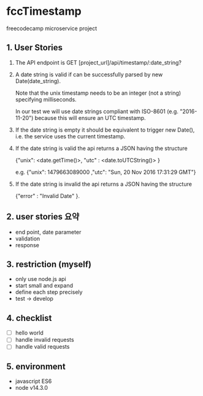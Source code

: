 # fccTimestamp
freecodecamp microservice project 

## 1. User Stories

1. The API endpoint is GET [project_url]/api/timestamp/:date_string?
2. A date string is valid if can be successfully parsed by new Date(date_string).
   
   Note that the unix timestamp needs to be an integer (not a string) specifying milliseconds.
   
   In our test we will use date strings compliant with ISO-8601 (e.g. "2016-11-20") because this will ensure an UTC timestamp.
3. If the date string is empty it should be equivalent to trigger new Date(), i.e. the service uses the current timestamp.
4. If the date string is valid the api returns a JSON having the structure
   
   {"unix": <date.getTime()>, "utc" : <date.toUTCString()> }
   
   e.g. {"unix": 1479663089000 ,"utc": "Sun, 20 Nov 2016 17:31:29 GMT"}
5. If the date string is invalid the api returns a JSON having the structure
   
   {"error" : "Invalid Date" }.

## 2. user stories 요약
- end point, date parameter
- validation
- response

## 3. restriction (myself)
- only use node.js api
- start small and expand
- define each step precisely
- test -> develop

## 4. checklist
- [ ] hello world
- [ ] handle invalid requests
- [ ] handle valid requests

## 5. environment
- javascript ES6
- node v14.3.0